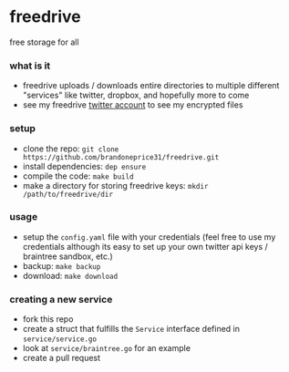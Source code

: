 # freedrive
free storage for all

### what is it
- freedrive uploads / downloads entire directories to multiple different "services" like twitter, dropbox, and hopefully more to come
- see my freedrive [twitter account](https://twitter.com/freedrivetest) to see my encrypted files

### setup
- clone the repo: `git clone https://github.com/brandoneprice31/freedrive.git`
- install dependencies: `dep ensure`
- compile the code: `make build`
- make a directory for storing freedrive keys: `mkdir /path/to/freedrive/dir`

### usage
- setup the `config.yaml` file with your credentials (feel free to use my credentials although its easy to set up your own twitter api keys / braintree sandbox, etc.)
- backup: `make backup`
- download: `make download`

### creating a new service
- fork this repo
- create a struct that fulfills the `Service` interface defined in `service/service.go`
- look at `service/braintree.go` for an example
- create a pull request
